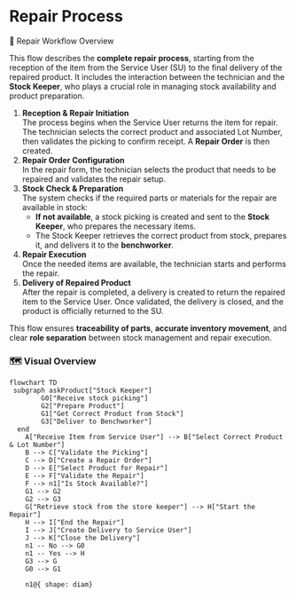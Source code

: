 # Repair Process



🔄 Repair Workflow Overview

This flow describes the **complete repair process**, starting from the reception of the item from the Service User (SU) to the final delivery of the repaired product. It includes the interaction between the technician and the **Stock Keeper**, who plays a crucial role in managing stock availability and product preparation.

1. **Reception & Repair Initiation**\
   The process begins when the Service User returns the item for repair. The technician selects the correct product and associated Lot Number, then validates the picking to confirm receipt. A **Repair Order** is then created.
2. **Repair Order Configuration**\
   In the repair form, the technician selects the product that needs to be repaired and validates the repair setup.
3. **Stock Check & Preparation**\
   The system checks if the required parts or materials for the repair are available in stock:
   * **If not available**, a stock picking is created and sent to the **Stock Keeper**, who prepares the necessary items.
   * The Stock Keeper retrieves the correct product from stock, prepares it, and delivers it to the **benchworker**.
4. **Repair Execution**\
   Once the needed items are available, the technician starts and performs the repair.
5. **Delivery of Repaired Product**\
   After the repair is completed, a delivery is created to return the repaired item to the Service User. Once validated, the delivery is closed, and the product is officially returned to the SU.

This flow ensures **traceability of parts**, **accurate inventory movement**, and clear **role separation** between stock management and repair execution.

### 🗺️ Visual Overview  <a href="#visual-overview" id="visual-overview"></a>

```mermaid
flowchart TD
 subgraph askProduct["Stock Keeper"]
        G0["Receive stock picking"]
        G2["Prepare Product"]
        G1["Get Correct Product from Stock"]
        G3["Deliver to Benchworker"]
  end
    A["Receive Item from Service User"] --> B["Select Correct Product & Lot Number"]
    B --> C["Validate the Picking"]
    C --> D["Create a Repair Order"]
    D --> E["Select Product for Repair"]
    E --> F["Validate the Repair"]
    F --> n1["Is Stock Available?"]
    G1 --> G2
    G2 --> G3
    G["Retrieve stock from the store keeper"] --> H["Start the Repair"]
    H --> I["End the Repair"]
    I --> J["Create Delivery to Service User"]
    J --> K["Close the Delivery"]
    n1 -- No --> G0
    n1 -- Yes --> H
    G3 --> G
    G0 --> G1

    n1@{ shape: diam}

```

